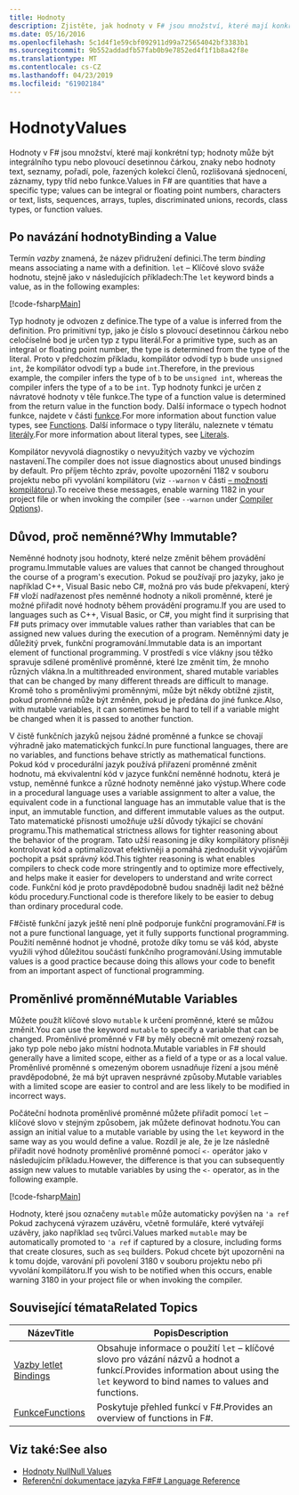 ```yaml
---
title: Hodnoty
description: Zjistěte, jak hodnoty v F# jsou množství, které mají konkrétní typ.
ms.date: 05/16/2016
ms.openlocfilehash: 5c1d4f1e59cbf092911d99a725654042bf3383b1
ms.sourcegitcommit: 9b552addadfb57fab0b9e7852ed4f1f1b8a42f8e
ms.translationtype: MT
ms.contentlocale: cs-CZ
ms.lasthandoff: 04/23/2019
ms.locfileid: "61902184"
---
```

# <a name="values"></a><span data-ttu-id="d9b59-103">Hodnoty</span><span class="sxs-lookup"><span data-stu-id="d9b59-103">Values</span></span>

<span data-ttu-id="d9b59-104">Hodnoty v F# jsou množství, které mají konkrétní typ; hodnoty může být integrálního typu nebo plovoucí desetinnou čárkou, znaky nebo hodnoty text, seznamy, pořadí, pole, řazených kolekcí členů, rozlišovaná sjednocení, záznamy, typy tříd nebo funkce.</span><span class="sxs-lookup"><span data-stu-id="d9b59-104">Values in F# are quantities that have a specific type; values can be integral or floating point numbers, characters or text, lists, sequences, arrays, tuples, discriminated unions, records, class types, or function values.</span></span>

## <a name="binding-a-value"></a><span data-ttu-id="d9b59-105">Po navázání hodnoty</span><span class="sxs-lookup"><span data-stu-id="d9b59-105">Binding a Value</span></span>

<span data-ttu-id="d9b59-106">Termín *vazby* znamená, že název přidružení definici.</span><span class="sxs-lookup"><span data-stu-id="d9b59-106">The term *binding* means associating a name with a definition.</span></span> <span data-ttu-id="d9b59-107">`let` – Klíčové slovo sváže hodnotu, stejně jako v následujících příkladech:</span><span class="sxs-lookup"><span data-stu-id="d9b59-107">The `let` keyword binds a value, as in the following examples:</span></span>

[!code-fsharp[Main](../../../../samples/snippets/fsharp/lang-ref-1/snippet601.fs)]

<span data-ttu-id="d9b59-108">Typ hodnoty je odvozen z definice.</span><span class="sxs-lookup"><span data-stu-id="d9b59-108">The type of a value is inferred from the definition.</span></span> <span data-ttu-id="d9b59-109">Pro primitivní typ, jako je číslo s plovoucí desetinnou čárkou nebo celočíselné bod je určen typ z typu literál.</span><span class="sxs-lookup"><span data-stu-id="d9b59-109">For a primitive type, such as an integral or floating point number, the type is determined from the type of the literal.</span></span> <span data-ttu-id="d9b59-110">Proto v předchozím příkladu, kompilátor odvodí typ `b` bude `unsigned int`, že kompilátor odvodí typ `a` bude `int`.</span><span class="sxs-lookup"><span data-stu-id="d9b59-110">Therefore, in the previous example, the compiler infers the type of `b` to be `unsigned int`, whereas the compiler infers the type of `a` to be `int`.</span></span> <span data-ttu-id="d9b59-111">Typ hodnoty funkci je určen z návratové hodnoty v těle funkce.</span><span class="sxs-lookup"><span data-stu-id="d9b59-111">The type of a function value is determined from the return value in the function body.</span></span> <span data-ttu-id="d9b59-112">Další informace o typech hodnot funkce, najdete v části [funkce](../functions/index.md).</span><span class="sxs-lookup"><span data-stu-id="d9b59-112">For more information about function value types, see [Functions](../functions/index.md).</span></span> <span data-ttu-id="d9b59-113">Další informace o typy literálu, naleznete v tématu [literály](../literals.md).</span><span class="sxs-lookup"><span data-stu-id="d9b59-113">For more information about literal types, see [Literals](../literals.md).</span></span>

<span data-ttu-id="d9b59-114">Kompilátor nevyvolá diagnostiky o nevyužitých vazby ve výchozím nastavení.</span><span class="sxs-lookup"><span data-stu-id="d9b59-114">The compiler does not issue diagnostics about unused bindings by default.</span></span> <span data-ttu-id="d9b59-115">Pro příjem těchto zpráv, povolte upozornění 1182 v souboru projektu nebo při vyvolání kompilátoru (viz `--warnon` v části [– možnosti kompilátoru](../compiler-options.md)).</span><span class="sxs-lookup"><span data-stu-id="d9b59-115">To receive these messages, enable warning 1182 in your project file or when invoking the compiler (see `--warnon` under [Compiler Options](../compiler-options.md)).</span></span>

## <a name="why-immutable"></a><span data-ttu-id="d9b59-116">Důvod, proč neměnné?</span><span class="sxs-lookup"><span data-stu-id="d9b59-116">Why Immutable?</span></span>

<span data-ttu-id="d9b59-117">Neměnné hodnoty jsou hodnoty, které nelze změnit během provádění programu.</span><span class="sxs-lookup"><span data-stu-id="d9b59-117">Immutable values are values that cannot be changed throughout the course of a program's execution.</span></span> <span data-ttu-id="d9b59-118">Pokud se používají pro jazyky, jako je například C++, Visual Basic nebo C#, možná pro vás bude překvapení, který F# vloží nadřazenost přes neměnné hodnoty a nikoli proměnné, které je možné přiřadit nové hodnoty během provádění programu.</span><span class="sxs-lookup"><span data-stu-id="d9b59-118">If you are used to languages such as C++, Visual Basic, or C#, you might find it surprising that F# puts primacy over immutable values rather than variables that can be assigned new values during the execution of a program.</span></span> <span data-ttu-id="d9b59-119">Neměnnými daty je důležitý prvek, funkční programování.</span><span class="sxs-lookup"><span data-stu-id="d9b59-119">Immutable data is an important element of functional programming.</span></span> <span data-ttu-id="d9b59-120">V prostředí s více vlákny jsou těžko spravuje sdílené proměnlivé proměnné, které lze změnit tím, že mnoho různých vlákna.</span><span class="sxs-lookup"><span data-stu-id="d9b59-120">In a multithreaded environment, shared mutable variables that can be changed by many different threads are difficult to manage.</span></span> <span data-ttu-id="d9b59-121">Kromě toho s proměnlivými proměnnými, může být někdy obtížné zjistit, pokud proměnné může být změněn, pokud je předána do jiné funkce.</span><span class="sxs-lookup"><span data-stu-id="d9b59-121">Also, with mutable variables, it can sometimes be hard to tell if a variable might be changed when it is passed to another function.</span></span>

<span data-ttu-id="d9b59-122">V čistě funkčních jazyků nejsou žádné proměnné a funkce se chovají výhradně jako matematických funkcí.</span><span class="sxs-lookup"><span data-stu-id="d9b59-122">In pure functional languages, there are no variables, and functions behave strictly as mathematical functions.</span></span> <span data-ttu-id="d9b59-123">Pokud kód v procedurální jazyk používá přiřazení proměnné změnit hodnotu, má ekvivalentní kód v jazyce funkční neměnné hodnotu, která je vstup, neměnné funkce a různé hodnoty neměnné jako výstup.</span><span class="sxs-lookup"><span data-stu-id="d9b59-123">Where code in a procedural language uses a variable assignment to alter a value, the equivalent code in a functional language has an immutable value that is the input, an immutable function, and different immutable values as the output.</span></span> <span data-ttu-id="d9b59-124">Tato matematické přísnosti umožňuje užší důvody týkající se chování programu.</span><span class="sxs-lookup"><span data-stu-id="d9b59-124">This mathematical strictness allows for tighter reasoning about the behavior of the program.</span></span> <span data-ttu-id="d9b59-125">Tato užší reasoning je díky kompilátory přísněji kontrolovat kód a optimalizovat efektivněji a pomáhá zjednodušit vývojářům pochopit a psát správný kód.</span><span class="sxs-lookup"><span data-stu-id="d9b59-125">This tighter reasoning is what enables compilers to check code more stringently and to optimize more effectively, and helps make it easier for developers to understand and write correct code.</span></span> <span data-ttu-id="d9b59-126">Funkční kód je proto pravděpodobně budou snadněji ladit než běžné kódu procedury.</span><span class="sxs-lookup"><span data-stu-id="d9b59-126">Functional code is therefore likely to be easier to debug than ordinary procedural code.</span></span>

<span data-ttu-id="d9b59-127">F#čistě funkční jazyk ještě není plně podporuje funkční programování.</span><span class="sxs-lookup"><span data-stu-id="d9b59-127">F# is not a pure functional language, yet it fully supports functional programming.</span></span> <span data-ttu-id="d9b59-128">Použití neměnné hodnot je vhodné, protože díky tomu se váš kód, abyste využili výhod důležitou součástí funkčního programování.</span><span class="sxs-lookup"><span data-stu-id="d9b59-128">Using immutable values is a good practice because doing this allows your code to benefit from an important aspect of functional programming.</span></span>

## <a name="mutable-variables"></a><span data-ttu-id="d9b59-129">Proměnlivé proměnné</span><span class="sxs-lookup"><span data-stu-id="d9b59-129">Mutable Variables</span></span>

<span data-ttu-id="d9b59-130">Můžete použít klíčové slovo `mutable` k určení proměnné, které se můžou změnit.</span><span class="sxs-lookup"><span data-stu-id="d9b59-130">You can use the keyword `mutable` to specify a variable that can be changed.</span></span> <span data-ttu-id="d9b59-131">Proměnlivé proměnné v F# by měly obecně mít omezený rozsah, jako typ pole nebo jako místní hodnota.</span><span class="sxs-lookup"><span data-stu-id="d9b59-131">Mutable variables in F# should generally have a limited scope, either as a field of a type or as a local value.</span></span> <span data-ttu-id="d9b59-132">Proměnlivé proměnné s omezeným oborem usnadňuje řízení a jsou méně pravděpodobné, že má být upraven nesprávné způsoby.</span><span class="sxs-lookup"><span data-stu-id="d9b59-132">Mutable variables with a limited scope are easier to control and are less likely to be modified in incorrect ways.</span></span>

<span data-ttu-id="d9b59-133">Počáteční hodnota proměnlivé proměnné můžete přiřadit pomocí `let` – klíčové slovo v stejným způsobem, jak můžete definovat hodnotu.</span><span class="sxs-lookup"><span data-stu-id="d9b59-133">You can assign an initial value to a mutable variable by using the `let` keyword in the same way as you would define a value.</span></span> <span data-ttu-id="d9b59-134">Rozdíl je ale, že je lze následně přiřadit nové hodnoty proměnlivé proměnné pomocí `<-` operátor jako v následujícím příkladu.</span><span class="sxs-lookup"><span data-stu-id="d9b59-134">However, the difference is that you can subsequently assign new values to mutable variables by using the `<-` operator, as in the following example.</span></span>

[!code-fsharp[Main](../../../../samples/snippets/fsharp/lang-ref-1/snippet602.fs)]

<span data-ttu-id="d9b59-135">Hodnoty, které jsou označeny `mutable` může automaticky povýšen na `'a ref` Pokud zachycená výrazem uzávěru, včetně formuláře, které vytvářejí uzávěry, jako například `seq` tvůrci.</span><span class="sxs-lookup"><span data-stu-id="d9b59-135">Values marked `mutable` may be automatically promoted to `'a ref` if captured by a closure, including forms that create closures, such as `seq` builders.</span></span> <span data-ttu-id="d9b59-136">Pokud chcete být upozorněni na k tomu dojde, varování při povolení 3180 v souboru projektu nebo při vyvolání kompilátoru.</span><span class="sxs-lookup"><span data-stu-id="d9b59-136">If you wish to be notified when this occurs, enable warning 3180 in your project file or when invoking the compiler.</span></span>

## <a name="related-topics"></a><span data-ttu-id="d9b59-137">Související témata</span><span class="sxs-lookup"><span data-stu-id="d9b59-137">Related Topics</span></span>

|<span data-ttu-id="d9b59-138">Název</span><span class="sxs-lookup"><span data-stu-id="d9b59-138">Title</span></span>|<span data-ttu-id="d9b59-139">Popis</span><span class="sxs-lookup"><span data-stu-id="d9b59-139">Description</span></span>|
|-----|-----------|
|[<span data-ttu-id="d9b59-140">Vazby let</span><span class="sxs-lookup"><span data-stu-id="d9b59-140">let Bindings</span></span>](../functions/let-bindings.md)|<span data-ttu-id="d9b59-141">Obsahuje informace o použití `let` – klíčové slovo pro vázání názvů a hodnot a funkcí.</span><span class="sxs-lookup"><span data-stu-id="d9b59-141">Provides information about using the `let` keyword to bind names to values and functions.</span></span>|
|[<span data-ttu-id="d9b59-142">Funkce</span><span class="sxs-lookup"><span data-stu-id="d9b59-142">Functions</span></span>](../functions/index.md)|<span data-ttu-id="d9b59-143">Poskytuje přehled funkcí v F#.</span><span class="sxs-lookup"><span data-stu-id="d9b59-143">Provides an overview of functions in F#.</span></span>|

## <a name="see-also"></a><span data-ttu-id="d9b59-144">Viz také:</span><span class="sxs-lookup"><span data-stu-id="d9b59-144">See also</span></span>

- [<span data-ttu-id="d9b59-145">Hodnoty Null</span><span class="sxs-lookup"><span data-stu-id="d9b59-145">Null Values</span></span>](null-Values.md)
- [<span data-ttu-id="d9b59-146">Referenční dokumentace jazyka F#</span><span class="sxs-lookup"><span data-stu-id="d9b59-146">F# Language Reference</span></span>](../index.md)